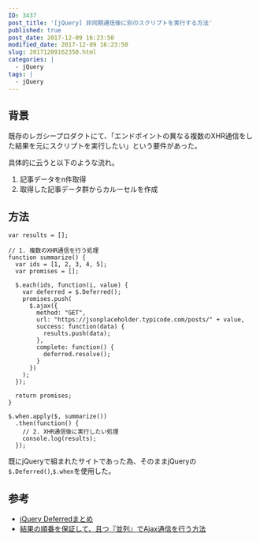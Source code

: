 ```yaml
---
ID: 3437
post_title: '[jQuery] 非同期通信後に別のスクリプトを実行する方法'
published: true
post_date: 2017-12-09 16:23:50
modified_date: 2017-12-09 16:23:50
slug: 20171209162350.html
categories: |
  - jQuery
tags: |
  - jQuery
---
```

## 背景

既存のレガシープロダクトにて、「エンドポイントの異なる複数のXHR通信をした結果を元にスクリプトを実行したい」という要件があった。

具体的に云うと以下のような流れ。

1. 記事データをn件取得
2. 取得した記事データ群からカルーセルを作成

<!--more-->

## 方法

```language-javascript
var results = [];

// 1. 複数のXHR通信を行う処理
function summarize() {
  var ids = [1, 2, 3, 4, 5];
  var promises = [];

  $.each(ids, function(i, value) {
    var deferred = $.Deferred();
    promises.push(
      $.ajax({
        method: "GET",
        url: "https://jsonplaceholder.typicode.com/posts/" + value,
        success: function(data) {
          results.push(data);
        },
        complete: function() {
          deferred.resolve();
        }
      })
    );
  });
  
  return promises;
}

$.when.apply($, summarize())
  .then(function() {
    // 2. XHR通信後に実行したい処理
    console.log(results);
  });
```

既にjQueryで組まれたサイトであった為、そのままjQueryの`$.Deferred()`,`$.when`を使用した。

## 参考

* [jQuery Deferredまとめ](https://qiita.com/hththt/items/9f193fc10b79cdeea903)
* [結果の順番を保証して、且つ『並列』でAjax通信を行う方法](https://qiita.com/YusukeHirao/items/bca14c5f2fe4026fd4d7)